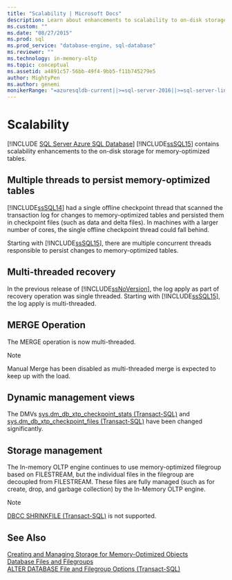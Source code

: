 ```yaml
---
title: "Scalability | Microsoft Docs"
description: Learn about enhancements to scalability to on-disk storage for memory-optimized tables in SQL Server, such as using multiple threads to persist tables.
ms.custom: ""
ms.date: "08/27/2015"
ms.prod: sql
ms.prod_service: "database-engine, sql-database"
ms.reviewer: ""
ms.technology: in-memory-oltp
ms.topic: conceptual
ms.assetid: a4891c57-56bb-49f4-9bb5-f11b745279e5
author: MightyPen
ms.author: genemi
monikerRange: "=azuresqldb-current||>=sql-server-2016||>=sql-server-linux-2017||=azuresqldb-mi-current"
---
```

# Scalability
[!INCLUDE [SQL Server Azure SQL Database](../../includes/applies-to-version/sql-asdb.md)]
[!INCLUDE[ssSQL15](../../includes/sssql16-md.md)] contains scalability enhancements to the on-disk storage for memory-optimized tables. 

## Multiple threads to persist memory-optimized tables  
  
[!INCLUDE[ssSQL14](../../includes/sssql14-md.md)] had a single offline checkpoint thread that scanned the transaction log for changes to memory-optimized tables and persisted them in checkpoint files (such as data and delta files). In machines with a larger number of cores, the single offline checkpoint thread could fall behind.  
  
Starting with [!INCLUDE[ssSQL15](../../includes/sssql16-md.md)], there are multiple concurrent threads responsible to persist changes to memory-optimized tables.  
  
## Multi-threaded recovery
In the previous release of [!INCLUDE[ssNoVersion](../../includes/ssnoversion-md.md)], the log apply as part of recovery operation was single threaded. Starting with [!INCLUDE[ssSQL15](../../includes/sssql16-md.md)], the log apply is multi-threaded.  
  
## MERGE Operation  
The MERGE operation is now multi-threaded.  
   
> [!NOTE]
> Manual Merge has been disabled as multi-threaded merge is expected to keep up with the load. 

## Dynamic management views  
The DMVs [sys.dm_db_xtp_checkpoint_stats &#40;Transact-SQL&#41;](../../relational-databases/system-dynamic-management-views/sys-dm-db-xtp-checkpoint-stats-transact-sql.md) and [sys.dm_db_xtp_checkpoint_files &#40;Transact-SQL&#41;](../../relational-databases/system-dynamic-management-views/sys-dm-db-xtp-checkpoint-files-transact-sql.md) have been changed significantly.  

## Storage management
The In-memory OLTP engine continues to use memory-optimized filegroup based on FILESTREAM, but the individual files in the filegroup are decoupled from FILESTREAM. These files are fully managed (such as for create, drop, and garbage collection) by the In-Memory OLTP engine. 

> [!NOTE]
> [DBCC SHRINKFILE &#40;Transact-SQL&#41;](../../t-sql/database-console-commands/dbcc-shrinkfile-transact-sql.md) is not supported.  
  
## See Also   
[Creating and Managing Storage for Memory-Optimized Objects](../../relational-databases/in-memory-oltp/creating-and-managing-storage-for-memory-optimized-objects.md)     
[Database Files and Filegroups](../../relational-databases/databases/database-files-and-filegroups.md)    
[ALTER DATABASE File and Filegroup Options (Transact-SQL)](../../t-sql/statements/alter-database-transact-sql-file-and-filegroup-options.md)    
